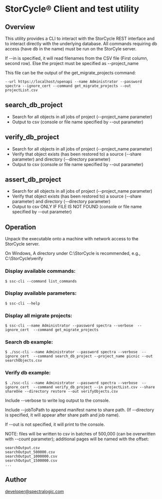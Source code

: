 # StorCycle® Client and test utility

## Overview
This utility provides a CLI to interact with the StorCycle REST interface and
to interact directly with the underlying database. All commands requiring db access
(have db in the name) must be run on the StorCyle server.

If --in is specified, it will read filenames from the CSV file
(First column, second row). Else the project must be specified as --project_name

This file can be the output of the get_migrate_projects command:
``` shell
--url https://localhost/openapi --name Administrator --password spectra --ignore_cert --command get_migrate_projects --out projectList.csv
```


## search_db_project
- Search for all objects in all jobs of project (--project_name parameter)
- Output to csv (console or file name specified by --out parameter)

## verify_db_project
- Search for all objects in all jobs of project (--project_name parameter)
- Verify that object exists (has been restored to) a source (--share parameter) and directory (--directory parameter)
- Output to csv (console or file name specified by --out parameter)

## assert_db_project
- Search for all objects in all jobs of project (--project_name parameter)
- Verify that object exists (has been restored to) a source (--share parameter) and directory (--directory parameter)
- Output to csv ONLY IF FILE IS NOT FOUND (console or file name specified by --out parameter)

## Operation
Unpack the executable onto a machine with network access to the StorCycle server.

On Windows, A directory under C:\StorCycle is recommended, e.g., C:\StorCycle\verify

### Display available commands:
```shell
$ ssc-cli --command list_commands
```

### Display available parameters:
```shell
$ ssc-cli --help
```
### Display all migrate projects:
```shell
$ ssc-cli --name Administrator --password spectra --verbose  --ignore_cert  --command get_migrate_projects
```
### Search db example:
```shell
$ ./ssc-cli --name Administrator --password spectra --verbose  --ignore_cert  --command search_db_project --project_name picnic --out searchObjects.csv
```
### Verify db example:
```shell
$ ./ssc-cli --name Administrator --password spectra --verbose  --ignore_cert  --command verify_db_project --in projectList.csv --share shareOne --directory restore --out verifyObjects.csv
```
Include --verbose to write log output to the console. 

Include --jobToPath to append manifest name to share path.
(If --directory is specified, it will appear after share path and job name).

If --out is not specified, it will print to the console.

NOTE: files will be written to csv in batches of 500,000 (can be overwritten with --count parameter); additional pages will be named with the offset:
```
searchOutput.csv
searchOutput_500000.csv
searchOutput_1000000.csv
searchOutput_1500000.csv
...
```

## Author
developer@spectralogic.com

